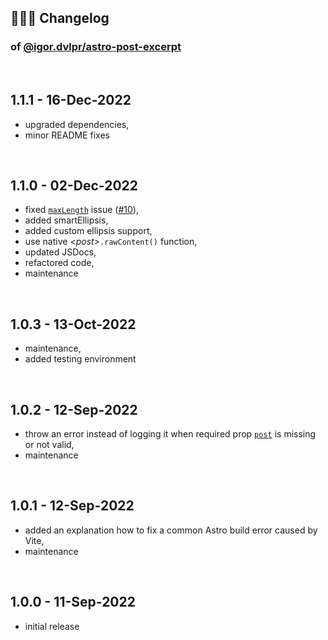 ## 🤹🏼‍♂️ Changelog

### of [@igor.dvlpr/astro-post-excerpt](https://www.npmjs.com/package/@igor.dvlpr/astro-post-excerpt)

<br>

## 1.1.1 - 16-Dec-2022

- upgraded dependencies,
- minor README fixes

<br>

## 1.1.0 - 02-Dec-2022

- fixed [`maxLength`](https://github.com/igorskyflyer/npm-astro-post-excerpt#maxlength) issue ([#10](https://github.com/igorskyflyer/npm-astro-post-excerpt/issues/10)),
- added smartEllipsis,
- added custom ellipsis support,
- use native _\<post\>_`.rawContent()` function,
- updated JSDocs,
- refactored code,
- maintenance

<br>

## 1.0.3 - 13-Oct-2022

- maintenance,
- added testing environment

<br>

## 1.0.2 - 12-Sep-2022

- throw an error instead of logging it when required prop [`post`](https://github.com/igorskyflyer/npm-astro-post-excerpt#post) is missing or not valid,
- maintenance

<br>

## 1.0.1 - 12-Sep-2022

- added an explanation how to fix a common Astro build error caused by Vite,
- maintenance

<br>

## 1.0.0 - 11-Sep-2022

- initial release
